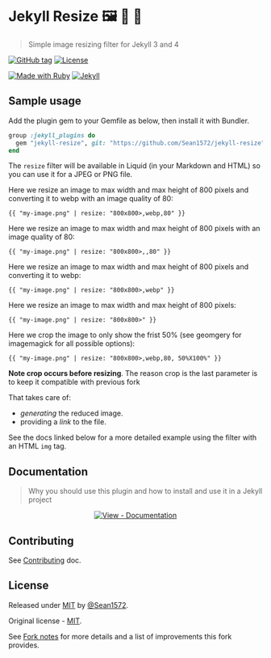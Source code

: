# Jekyll Resize 🖼 🤏 🔬
> Simple image resizing filter for Jekyll 3 and 4

[![GitHub tag](https://img.shields.io/github/tag/Sean1572/jekyll-resize)](https://github.com/Sean1572/jekyll-resize/tags/ "Go to GitHub tags")
[![License](https://img.shields.io/badge/License-MIT-blue.svg)](#license "Go to License section")

[![Made with Ruby](https://img.shields.io/badge/Ruby->=2.6-blue.svg?logo=ruby)](https://ruby-lang.org "Go to Ruby homepage")
[![Jekyll](https://img.shields.io/badge/jekyll->=3.3,_4.x-blue.svg?logo=jekyll)](https://jekyllrb.com "Go to Jekyll homepage")


## Sample usage

Add the plugin gem to your Gemfile as below, then install it with Bundler.

```ruby
group :jekyll_plugins do
  gem "jekyll-resize", git: "https://github.com/Sean1572/jekyll-resize"
end
```

The `resize` filter will be available in Liquid (in your Markdown and HTML) so you can use it for a JPEG or PNG file.

Here we resize an image to max width and max height of 800 pixels and converting it to webp with an image quality of 80:

```liquid
{{ "my-image.png" | resize: "800x800>,webp,80" }}
```

Here we resize an image to max width and max height of 800 pixels with an image quality of 80:

```liquid
{{ "my-image.png" | resize: "800x800>,,80" }}
```

Here we resize an image to max width and max height of 800 pixels and converting it to webp:

```liquid
{{ "my-image.png" | resize: "800x800>,webp" }}
```

Here we resize an image to max width and max height of 800 pixels:

```liquid
{{ "my-image.png" | resize: "800x800>" }}
```

Here we crop the image to only show the frist 50% (see geomgery for imagemagick for all possible options):

```liquid
{{ "my-image.png" | resize: "800x800>,webp,80, 50%X100%" }}
```
**Note crop occurs before resizing**. The reason crop is the last parameter is to keep it compatible with previous fork

That takes care of:

- _generating_ the reduced image.
- providing a _link_ to the file.

See the docs linked below for a more detailed example using the filter with an HTML `img` tag.


## Documentation
> Why you should use this plugin and how to install and use it in a Jekyll project

<div align="center">

[![View - Documentation](https://img.shields.io/badge/View-Documentation-blue?style=for-the-badge)](/docs/ "Go to docs")

</div>


## Contributing

See [Contributing](/CONTRIBUTING.md) doc.


## License

Released under [MIT](/LICENSE) by [@Sean1572](https://github.com/Sean1572).

Original license - [MIT](/LICENSE-source).

See [Fork notes](/docs/fork-notes.md) for more details and a list of improvements this fork provides.
